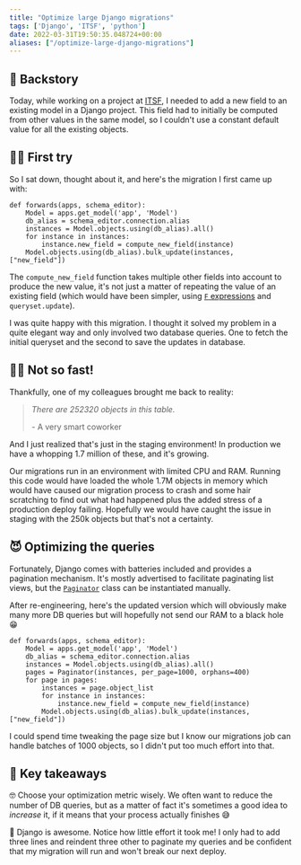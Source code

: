 ```yaml
---
title: "Optimize large Django migrations"
tags: ['Django', 'ITSF', 'python']
date: 2022-03-31T19:50:35.048724+00:00
aliases: ["/optimize-large-django-migrations"]
---
```

## 📖 Backstory
Today, while working on a project at [ITSF](https://itsf.io), I needed to add a new field to an existing model in a Django project. This field had to initially be computed from other values in the same model, so I couldn't use a constant default value for all the existing objects.

## 🧒🏻 First try
So I sat down, thought about it, and here's the migration I first came up with:

```{ .python .large }
def forwards(apps, schema_editor):
    Model = apps.get_model('app', 'Model')
    db_alias = schema_editor.connection.alias
    instances = Model.objects.using(db_alias).all()
    for instance in instances:
        instance.new_field = compute_new_field(instance)
    Model.objects.using(db_alias).bulk_update(instances, ["new_field"])
```

The `compute_new_field` function takes multiple other fields into account to produce the new value, it's not just a matter of repeating the value of an existing field (which would have been simpler, using [`F` expressions](https://docs.djangoproject.com/en/4.0/ref/models/expressions/#django.db.models.F) and `queryset.update`).

I was quite happy with this migration. I thought it solved my problem in a quite elegant way and only involved two database queries. One to fetch the initial queryset and the second to save the updates in database.

## ✋🏻 Not so fast!
Thankfully, one of my colleagues brought me back to reality:

> *There are 252320 objects in this table.*
>
> \- A very smart coworker

And I just realized that's just in the staging environment! In production we have a whopping 1.7 million of these, and it's growing.

Our migrations run in an environment with limited CPU and RAM. Running this code would have loaded the whole 1.7M objects in memory which would have caused our migration process to crash and some hair scratching to find out what had happened plus the added stress of a production deploy failing. Hopefully we would have caught the issue in staging with the 250k objects but that's not a certainty.

## 😈 Optimizing the queries
Fortunately, Django comes with batteries included and provides a pagination mechanism. It's mostly advertised to facilitate paginating list views, but the [`Paginator`](https://docs.djangoproject.com/en/4.0/ref/paginator/) class can be instantiated manually.

After re-engineering, here's the updated version which will obviously make many more DB queries but will hopefully not send our RAM to a black hole 😁

```{ .python .large hl_lines="5 6 7" }
def forwards(apps, schema_editor):
    Model = apps.get_model('app', 'Model')
    db_alias = schema_editor.connection.alias
    instances = Model.objects.using(db_alias).all()
    pages = Paginator(instances, per_page=1000, orphans=400)
    for page in pages:
        instances = page.object_list
        for instance in instances:
            instance.new_field = compute_new_field(instance)
        Model.objects.using(db_alias).bulk_update(instances, ["new_field"])
```

I could spend time tweaking the page size but I know our migrations job can handle batches of 1000 objects, so I didn't put too much effort into that.

## 📝 Key takeaways

🤓 Choose your optimization metric wisely. We often want to reduce the number of DB queries, but as a matter of fact it's sometimes a good idea to *increase* it, if it means that your process actually finishes 😅

🎉 Django is awesome. Notice how little effort it took me! I only had to add three lines and reindent three other to paginate my queries and be confident that my migration will run and won't break our next deploy.
